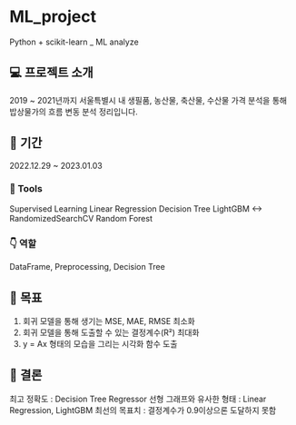 # ML_project
Python + scikit-learn _ ML analyze


## :computer: 프로젝트 소개
2019 ~ 2021년까지 서울특별시 내 생필품, 농산물, 축산물, 수산물 가격 분석을 통해 밥상물가의 흐름 변동 분석 정리입니다.
<br>

## :calendar: 기간
2022.12.29 ~ 2023.01.03

### :hammer: Tools
Supervised Learning
Linear Regression
Decision Tree
LightGBM <-> RandomizedSearchCV
Random Forest

### :point_down: 역할
DataFrame, Preprocessing, Decision Tree

## :pushpin: 목표
1. 회귀 모델을 통해 생기는 MSE, MAE, RMSE 최소화
2. 회귀 모델을 통해 도출할 수 있는 결정계수(R²) 최대화
3. y = Ax 형태의 모습을 그리는 시각화 함수 도출

## :mag_right: 결론
최고 정확도 : Decision Tree Regressor
선형 그래프와 유사한 형태 : Linear Regression, LightGBM
최선의 목표치 : 결정계수가 0.9이상으론 도달하지 못함



